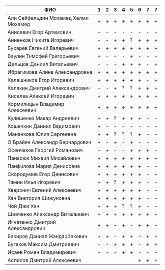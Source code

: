 |                ФИО                  | 1 | 2 | 3 | 4 | 5 | 6 | 7 | 7 |
|-------------------------------------|---|---|---|---|---|---|---|---|
|Али Сейфельдин Мохамед Хелми Мохамед | + | + | + | + | + | + | + | + |
|Анисевич Егор Артемович              | - | - | - | - | - | - | - | - |
|Анненков Никита Игоревич             | - | - | + | + | ? | + | + | + |
|Бухарев Евгений Валерьевич           | + | + | + | + | + | + | + | + |
|Ваулин Тимофей Григорьевич           | + | - | - | - | + | - | - | - |
|Дельцов Даниил Витальевич            | - | - | - | + | + | + | - | + |
|Ибрагимова Алина Александровна       | + | + | + | + | + | + | + | + |
|Калашников Егор Игоревич             | + | + | + | + | + | + | - | + |
|Калякин Дмитрий Александрович        | - | - | + | ? | ? | + | + | + |
|Киселев Алексей Игоревич             | + | + | + | + | + | + | + | + |
|Кормилицын Владимир Алексеевич       | + | + | + | + | + | + | + | + |
|Кулишенко Макар Андреевич            | + | + | ? | + | + | + | - | - |
|Кошечкин Даниил Вадимович            | + | - | - | - | - | - | - | - |
|Мананкова Юлия Сергеевна             | + | + | ? | ? | ? | + | - | - |
|О'Брайен Александр Бернардович       | + | - | + | - | + | - | - | - |
|Осенчаков Георгий Романович          | - | + | - | - | + | + | + | - |
|Панасюк Михаил Михайлович            | + | + | + | + | + | + | + | + |
|Панфилова Мария Денисовна            | + | + | + | + | + | + | - | - |
|Скородумов Егор Денисович            | + | + | + | + | + | + | - | + |
|Тямин Илья Игоревич                  | + | + | ? | + | + | + | - | - |
|Хавронич Евгений Алексеевич          | + | + | + | + | + | + | - | - |
|Хан Виктория Шижуновна               | + | + | + | + | + | + | - | - |
|Чой Джи Хен                          | + | + | + | ? | ? | + | - | - |
|Шевченко Александр Витальевич        | + | + | + | + | + | + | + | + |
|Игнатенко Дмитрий Александрович      | + | + | - | + | - | + | + | - |
|Бакиров Даниал Жандарбекович         | + | + | - | + | + | - | + | + |
|Бугаков Максим Дмитриевич            | - | - | + | + | + | - | + | + |
|Исаев Роман Владимирович             | - | - | - | + | + | - | - | - |
|Асписов Дмитрий Алексеевич           |   |   |   |   |   | + | + | + |